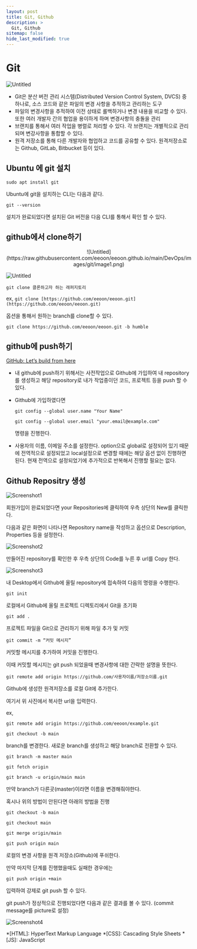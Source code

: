 ```yaml
---
layout: post
title: Git, Github
description: >
  Git, Github
sitemap: false
hide_last_modified: true
---
```


# Git

![Untitled](https://raw.githubusercontent.com/eeoon/eeoon.github.io/main/DevOps/images/git/image.png)

- Git은 분산 버전 관리 시스템(Distributed Version Control System, DVCS) 중 하나로, 소스 코드와 같은 파일의 변경 사항을  추적하고 관리하는 도구
- 파일의 변경사항을 추적하여 이전 상태로 롤백하거나 변경 내용을 비교할 수 있다. 또한 여러 개발자 간의 협업을 용이하게 하며 변경사항의 충돌을 관리
- 브랜치를 통해서 여러 작업을 병렬로 처리할 수 있다. 각 브랜치는 개별적으로 관리되며 변강사항을 통합할 수 있다.
- 원격 저장소를 통해 다른 개발자와 협업하고 코드를 공유할 수 있다. 원격저장소로는 Github, GitLab, Bitbucket 등이 있다.

## Ubuntu 에 git 설치

`sudo apt install git`

Ubuntu에 git을 설치하는 CLI는 다음과 같다.

`git --version`

설치가 완료되었다면 설치된 Git 버전을 다음 CLI를 통해서 확인 할 수 있다.

## github에서 clone하기

<center>![Untitled](https://raw.githubusercontent.com/eeoon/eeoon.github.io/main/DevOps/images/git/image1.png)</center>

![Untitled](https://raw.githubusercontent.com/eeoon/eeoon.github.io/main/DevOps/images/git/image2.png)

`git clone 클론하고자 하는 래퍼지토리`

ex, `git clone [https://github.com/eeoon/eeoon.git](https://github.com/eeoon/eeoon.git)`

옵션을 통해서 원하는 branch를 clone할 수 있다.

`git clone https://github.com/eeoon/eeoon.git -b humble` 

## github에 push하기

[GitHub: Let’s build from here](https://github.com/)

- 내 github에 push하기 위해서는 사전작업으로 Github에 가입하여 내 repository를 생성하고 해당 repository로 내가 작업중이던 코드, 프로젝트 등을 push 할 수 있다.

- Github에 가입하였다면
    
    `git config --global user.name "Your Name"`
    
    `git config --global user.email "your.email@example.com"`
    
    명령을 진행한다.
    

- 사용자의 이름, 이메일 주소를 설정한다. option으로 global로 설정되어 있기 때문에 전역적으로 설정되었고 local설정으로 변경할 때에는 해당 옵션 없이 진행하면 된다. 현재 전역으로 설정되었기에 추가적으로 반복해서 진행할 필요는 없다.

## Github Repositry 생성

![Screenshot1](https://raw.githubusercontent.com/eeoon/eeoon.github.io/main/DevOps/images/git/image3.png)

회원가입이 완료되었다면 your Repositories에 클릭하여 우측 상단의 New를 클릭한다.

다음과 같은 화면이 나타나면 Repository name을 작성하고 옵션으로 Description, Properties 등을 설정한다.

![Screenshot2](https://raw.githubusercontent.com/eeoon/eeoon.github.io/main/DevOps/images/git/image4.png)

 

만들어진 repository를 확인한 후 우측 상단의 Code를 누른 후 url를 Copy 한다.

![Screenshot3](https://raw.githubusercontent.com/eeoon/eeoon.github.io/main/DevOps/images/git/image5.png)

내 Desktop에서 Github에 올릴 repository에 접속하여 다음의 명령을 수행한다.

`git init`

로컬에서 Github에 올릴 프로젝트 디렉토리에서 Git을 초기화

`git add .`

프로젝트 파일을 Git으로 관리하기 위해 파일 추가 및 커밋

`git commit -m “커밋 메시지”`

커밋할 메시지를 추가하여 커밋을 진행한다.

이때 커밋할 메시지는 git push 되었을때 변경사항에 대한 간략한 설명을 뜻한다.

`git remote add origin https://github.com/사용자이름/저장소이름.git`

Github에 생성한 원격저장소를 로컬 Git에 추가한다.

여기서 위 사진에서 복사한 url을 입력한다.

ex, 

`git remote add origin https://github.com/eeoon/example.git`

`git checkout -b main`

branch를 변경한다. 새로운 branch를 생성하고 해당 branch로 전환할 수 있다. 

`git branch -m master main`

`git fetch origin`

`git branch -u origin/main main`

만약 branch가 다른곳(master)이라면 이름을 변경해줘야한다.

혹시나 위의 방법이 안된다면 아래의 방법을 진행

`git checkout -b main`

`git checkout main`

`git merge origin/main`

`git push origin main`

로컬의 변경 사항을 원격 저장소(Github)에 푸쉬한다.

만약 마지막 단계를 진행했을때도 실패한 경우에는

`git push origin +main` 

입력하여 강제로 git push 할 수 있다.

git push가 정상적으로 진행되었다면 다음과 같은 결과를 볼 수 있다. (commit message를 picture로 설정)

![Screenshot4](https://raw.githubusercontent.com/eeoon/eeoon.github.io/main/DevOps/images/git/image6.png)


*[HTML]: HyperText Markup Language
*[CSS]: Cascading Style Sheets
*[JS]: JavaScript
